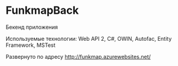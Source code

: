 # FunkmapBack

Бекенд приложения

Используемые технологии:
Web API 2, C#, OWIN, Autofac, Entity Framework, MSTest

Развернуто по адресу http://funkmap.azurewebsites.net/
